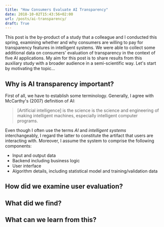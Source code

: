 ```yaml
---
title: "How Consumers Evaluate AI Transparency"
date: 2018-10-02T15:43:56+02:00
url: /posts/ai-transparency/
draft: True
---
```

<!--
TODO:
- update date
-->
This post is the by-product of a study that a colleague and I conducted this
spring, examining whether and why consumers are willing to pay for transparency
features in intelligent systems. We were able to collect some additional data
on consumers' evaluation of  transparency in the context of five AI applications.
My aim for this post is to share results from this auxiliary study with a broader
audience in a semi-scientific way. Let's start by motivating the topic...

## Why is AI transparency important?
<!--
Points to cover:
- Include main points from paper introduction
-->
First of all, we have to establish some terminology. Generally, I agree with
McCarthy's (2007) definition of AI:

> [Artificial intelligence] is the science is the science and engineering of making intelligent machines, especially intelligent computer programs.

Even though I often use the terms _AI_ and _intelligent systems_ interchangeably,
I regard the latter to constitute the artifact that users are interacting with.
Moreover, I assume the system to comprise the following components:

- Input and output data
- Backend including business logic
- User interface
- Algorithm details, including statistical model and training/validation data

## How did we examine user evaluation?
<!--
Points to cover:
- Constructs and questions
- Use cases
- Sample
-->

## What did we find?
<!--
Points to cover:
- Mean differences in evaluation metrics between use cases
- What influences usefulness/intention the most?
-->

## What can we learn from this?
